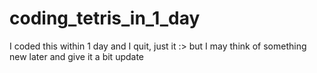 # coding_tetris_in_1_day

I coded this within 1 day and I quit, just it :> but I may think of something new later and give it a bit update

